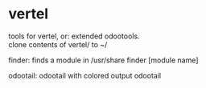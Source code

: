 # vertel
tools for vertel, or: extended odootools. \
clone contents of vertel/ to ~/

finder: finds a module in /usr/share
finder [module name]

odootail: odootail with colored output
odootail
